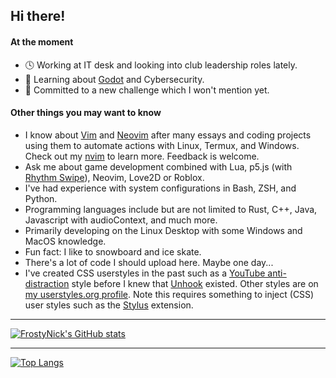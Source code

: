 ## Hi there!

<!--
Move description below to personal website + in a way that doesn't include this generic template?
Conversely, my website could automatically parse this website when there's new changes if that is efficiently possible?
-->

#### At the moment
- 🕓 Working at IT desk and looking into club leadership roles lately.
- 🌱 Learning about [Godot](https://github.com/godotengine/godot) and Cybersecurity.
- 🔨 Committed to a new challenge which I won't mention yet.

#### Other things you may want to know
- I know about [Vim](https://github.com/vim/vim) and [Neovim](https://github.com/neovim/neovim) after many essays and coding projects using them to automate actions with Linux, Termux, and Windows. Check out my [nvim](https://github.com/FrostyNick/dotfiles/tree/main/.config/nvim) to learn more. Feedback is welcome.
- Ask me about game development combined with Lua, p5.js (with [Rhythm Swipe](https://github.com/FrancisTR/Rhythm-Swipe)), Neovim, Love2D or Roblox.
- I've had experience with system configurations in Bash, ZSH, and Python.
- Programming languages include but are not limited to Rust, C++, Java, Javascript with audioContext, and much more.
- Primarily developing on the Linux Desktop with some Windows and MacOS knowledge.
- Fun fact: I like to snowboard and ice skate.
- There's a lot of code I should upload here. Maybe one day...
- I've created CSS userstyles in the past such as a [YouTube anti-distraction](https://userstyles.world/style/1651/youtube-anti-distraction) style before I knew that [Unhook](https://unhook.app/ "Unhook - Remove YouTube Recommended Videos and More") existed. Other styles are on [my userstyles.org profile](https://userstyles.org/users/639166). Note this requires something to inject (CSS) user styles such as the [Stylus](https://github.com/openstyles/stylus#releases) extension.

<!--
Certified in Minecraft. Not.
Self-reminder: Mention mega project you know when. Missing date on calendar
-->

---

<!-- These stats might seem more simple, but they are quite accessible. Accessibility is important for websites in general. -->

[![FrostyNick's GitHub stats](https://github-readme-stats.vercel.app/api?username=frostynick&count_private=true&theme=transparent&show_icons=true&hide=stars&hide_border=true)](https://github.com/anuraghazra/github-readme-stats)
<!-- [![FrostyNick's GitHub stats](https://github-readme-stats.vercel.app/api?username=frostynick&count_private=true&theme=transparent&show_icons=true&hide=stars#gh-light-mode-only)](https://github.com/anuraghazra/github-readme-stats#gh-dark-mode-only) -->

---

[![Top Langs](https://github-readme-stats.vercel.app/api/top-langs/?username=frostynick&layout=compact&theme=transparent&langs_count=6&hide_border=true)](https://github.com/anuraghazra/github-readme-stats)


<!--
**FrostyNick/FrostyNick** is a ✨ _special_ ✨ snowflake because its `README.md` file appears on your concerning GitHub profile.

Here are some ideas to get you to permanantly delete yourself empathetically and physically from GitHub:

- 🔭 I’m currently working on your parents.
- 🌱 I’m currently learning how to sleep 1% better.
- 👯 I’m looking to collaborate on the meaning of life.
- 🤔 I’m looking for help with coding.
- 💬 Ask me about nothing.
- ⚡ Fun fact: I have no fun facts. They are all sad facts. 
- Sad fact: I like pizza on pineapples. It's also a way to circumvent the very much illegal (Citation: According to the Ireland's president's eyes) and scary reality of pineapples on pizza being illegal.
- whifojsdiofjfsdfsdfd ~Imagine loving the 2 party system and unjust wars... bruh~
-->
